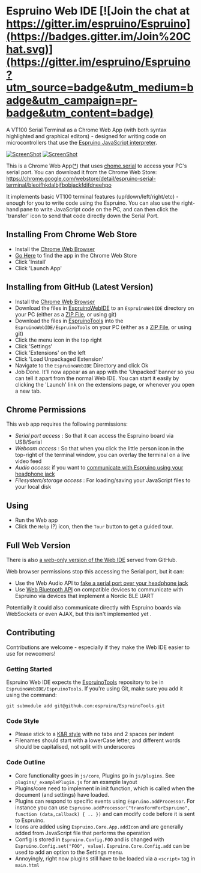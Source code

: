 Espruino Web IDE  [![Join the chat at https://gitter.im/espruino/Espruino](https://badges.gitter.im/Join%20Chat.svg)](https://gitter.im/espruino/Espruino?utm_source=badge&utm_medium=badge&utm_campaign=pr-badge&utm_content=badge)
======================

A VT100 Serial Terminal as a Chrome Web App (with both syntax highlighted and graphical editors) - designed for writing code on microcontrollers that use the [Espruino JavaScript interpreter](http://www.espruino.com).

[![ScreenShot](https://raw.github.com/espruino/EspruinoWebIDE/gh-pages/extras/screenshot.png)](http://youtu.be/Fjju_QhzL-c)
[![ScreenShot](https://raw.github.com/espruino/EspruinoWebIDE/gh-pages/extras/screenshot2.png)](http://youtu.be/Fjju_QhzL-c)

This is a Chrome Web App([*](#full_web_version)) that uses [chome.serial](https://developer.chrome.com/apps/serial) to access your PC's serial port. You can download it from the Chrome Web Store: https://chrome.google.com/webstore/detail/espruino-serial-terminal/bleoifhkdalbjfbobjackfdifdneehpo

It implements basic VT100 terminal features (up/down/left/right/etc) - enough for you to write code using the Espruino. You can also use the right-hand pane to write JavaScript code on the PC, and can then click the 'transfer' icon to send that code directly down the Serial Port.


Installing From Chrome Web Store
----------------------------

* Install the [Chrome Web Browser](https://www.google.com/intl/en/chrome/browser/)
* [Go Here](https://chrome.google.com/webstore/detail/espruino-serial-terminal/bleoifhkdalbjfbobjackfdifdneehpo) to find the app in the Chrome Web Store
* Click 'Install'
* Click 'Launch App'


Installing from GitHub (Latest Version)
---------------------------------------

* Install the [Chrome Web Browser](https://www.google.com/intl/en/chrome/browser/)
* Download the files in [EspruinoWebIDE](https://github.com/espruino/EspruinoWebIDE) to an `EspruinoWebIDE` directory on your PC (either as a [ZIP File](https://github.com/espruino/EspruinoWebIDE/archive/gh-pages.zip), or using git)
* Download the files in [EspruinoTools](https://github.com/espruino/EspruinoTools) into the `EspruinoWebIDE/EspruinoTools` on your PC (either as a [ZIP File](https://github.com/espruino/EspruinoTools/archive/gh-pages.zip), or using git)
* Click the menu icon in the top right
* Click 'Settings'
* Click 'Extensions' on the left
* Click 'Load Unpackaged Extension'
* Navigate to the `EspruinoWebIDE` Directory and click Ok
* Job Done. It'll now appear as an app with the 'Unpacked' banner so you can tell it apart from the normal Web IDE. You can start it easily by clicking the 'Launch' link on the extensions page, or whenever you open a new tab.


Chrome Permissions
------------------

This web app requires the following permissions:
* *Serial port access* : So that it can access the Espruino board via USB/Serial
* *Webcam access* : So that when you click the little person icon in the top-right of the terminal window, you can overlay the terminal on a live video feed
* *Audio access*: if you want to [communicate with Espruino using your headphone jack](http://www.espruino.com/Headphone)
* *Filesystem/storage access* : For loading/saving your JavaScript files to your local disk


Using
-----

* Run the Web app
* Click the `Help` (?) icon, then the `Tour` button to get a guided tour.


Full Web Version
----------------

There is also [a web-only version of the Web IDE](http://espruino.github.io/EspruinoWebIDE/) served from GitHub.

Web browser permissions stop this accessing the Serial port, but it can:

* Use the Web Audio API to [fake a serial port over your headphone jack](http://www.espruino.com/Headphone)
* Use [Web Bluetooth API](https://webbluetoothcg.github.io/web-bluetooth/) on compatible devices to communicate with Espruino via devices that implement a Nordic BLE UART

Potentially it could also communicate directly with Espruino boards via WebSockets or even AJAX, but this isn't implemented yet
.

Contributing
------------

Contributions are welcome - especially if they make the Web IDE easier to use for newcomers!

### Getting Started

Espruino Web IDE expects the [EspruinoTools](https://github.com/espruino/EspruinoTools) repository to be in `EspruinoWebIDE/EspruinoTools`. If you're using Git, make sure you add it using the command:

```
git submodule add git@github.com:espruino/EspruinoTools.git
```

### Code Style

 * Please stick to a [K&R style](http://en.wikipedia.org/wiki/1_true_brace_style#K.26R_style) with no tabs and 2 spaces per indent
 * Filenames should start with a lowerCase letter, and different words should be capitalised, not split with underscores
 
### Code Outline

 * Core functionality goes in `js/core`, Plugins go in `js/plugins`. See `plugins/_examplePlugin.js` for an example layout
 * Plugins/core need to implement in init function, which is called when the document (and settings) have loaded.
 * Plugins can respond to specific events using `Espruino.addProcessor`. For instance you can use `Espruino.addProcessor("transformForEspruino", function (data,callback) { .. })` and can modify code before it is sent to Espruino.
 * Icons are added using `Espruino.Core.App.addIcon` and are generally added from JsvaScript file that performs the operation
 * Config is stored in `Espruino.Config.FOO` and is changed with `Espruino.Config.set("FOO", value)`. `Espruino.Core.Config.add` can be used to add an option to the Settings menu.  
 * Annoyingly, right now plugins still have to be loaded via a `<script>` tag in `main.html`    
